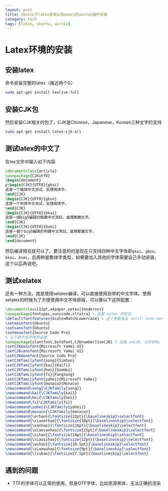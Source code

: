 ```yaml
---
layout: post
title: Ubuntu下latex安装以及emacs的auctex插件安装
category: tech
tags: [latex, ubuntu, auctex]
---
```


# Latex环境的安装
## 安装latex
命令安装完整的latex（接近两个G）

```bash
sudo apt-get install texlive-full
```
    
## 安装CJK包
然后安装CJK相关的包了，CJK是Chinese，Japanese，Korean三种文字的支持
    
```bash
sudo apt-get install latex-cjk-all
```
    
## 测试latex的中文了
在tex文件中输入如下内容
    
```tex
\documentclass{article}
\usepackage{CJKutf8}
\begin{document}
p\begin{CJK}{UTF8}{gkai}
这是一个楷体中文测试，处理简体字。
\end{CJK}
\begin{CJK}{UTF8}{gbsn}
这是一个宋体中文测试，处理简体字。
\end{CJK}
\begin{CJK}{UTF8}{bkai}
這是一個big5編碼的楷體中文測試，處理繁體文字。
\end{CJK}
\begin{CJK}{UTF8}{bsmi}
這是一個个big5編碼的明體中文測試，處理繁體文字。
\end{CJK}
\end{document}
```

然后编译预览就可以了。要注意的的是现在只支持四种中文字体即`gkai`、`gbsn`、`bkai`、`bsmi`，后两种是繁体字类型，如果要加入其他的字体需要自己手动安装，这个以后再说吧。

## 测试xelatex
还有一种方法，就是使用xelatex编译，可以直接使用自带的中文字体。使用xelatex的时候为了方便使用中文字体排版，可以像以下这样配置：

```tex
\documentclass[12pt,a4paper,xetex]{moderncv}
\usepackage{fontspec,xunicode,xltxtra} % 加载 xetex 的宏包
\defaultfontfeatures{Scale=MatchLowercase} % 这个参数保证 serif、sans-serif 和 monospace 字体在小写时大小匹配
\setmainfont{Ubuntu} 
\setsansfont{Ubuntu} 
\setmonofont{Source Code Pro}
% 以下是中文字体的设置
\usepackage[slantfont,boldfont,CJKnumber]{xeCJK} % 加载 xeCJK，允许斜体、粗体和 CJK 数字
\setCJKmainfont{Microsoft YaHei UI}
\setCJKsansfont{Microsoft YaHei UI}
\setCJKmonofont{Source Code Pro}
\setCJKfamilyfont{song}{SimSun}
\setCJKfamilyfont{kai}{KaiTi}
\setCJKfamilyfont{hei}{SimHei}
\setCJKfamilyfont{fs}{FangSong}
\setCJKfamilyfont{yahei}{Microsoft YaHei}
\setCJKfamilyfont{monaco}{Monaco}
\newcommand\song{\CJKfamily{song}}
\newcommand\kai{\CJKfamily{kai}}
\newcommand\hei{\CJKfamily{hei}}
\newcommand\fs{\CJKfamily{fs}}
\newcommand\yahei{\CJKfamily{yahei}}
\newcommand\monaco{\CJKfamily{monaco}}
\newcommand{\erhao}{\fontsize{22pt}{\baselineskip}\selectfont}
\newcommand{\xiaoerhao}{\fontsize{18pt}{\baselineskip}\selectfont}
\newcommand{\sanhao}{\fontsize{16pt}{\baselineskip}\selectfont}
\newcommand{\xiaosanhao}{\fontsize{15pt}{\baselineskip}\selectfont}
\newcommand{\sihao}{\fontsize{14pt}{\baselineskip}\selectfont}
\newcommand{\xiaosihao}{\fontsize{12pt}{\baselineskip}\selectfont}
\newcommand{\wuhao}{\fontsize{10.5pt}{\baselineskip}\selectfont}
\newcommand{\xiaowuhao}{\fontsize{9pt}{\baselineskip}\selectfont}
\newcommand{\liuhao}{\fontsize{7.5pt}{\baselineskip}\selectfont}
```

## 遇到的问题
* TTF的字体可以正常的使用，但是OTF字体，比如思源黑体，无法正确的渲染
